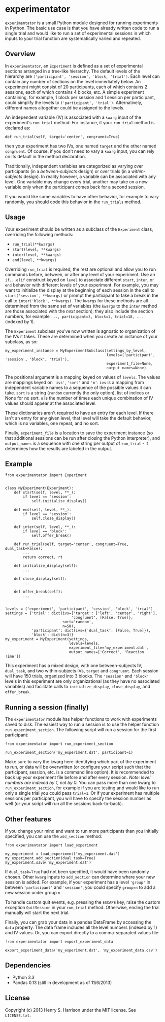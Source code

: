experimentator
==============

`experimentator` is a small Python module designed for running experiments in Python. The basic use case is that you have already written code to run a single trial and would like to run a set of experimental sessions in which inputs to your trial function are systematically varied and repeated.

Overview
-----
In `experimentator`, an `Experiment` is defined as a set of experimental sections arranged in a tree-like hierarchy. The default levels of the hierarchy are `('participant', 'session', 'block, 'trial')`. Each level can contain any number of sections on the level immediately below. An experiment might consist of 20 participants, each of which contains 2 sessions, each of which contains 4 blocks, etc. A simple experiment containing, for example, 1 block per session and 1 session per participant, could simplify the levels to `('participant', 'trial')`. Alternatively, different names altogether could be assigned to the levels.

 An independent variable (IV) is associated with a `kwarg` input of the experiment's `run_trial` method. For instance, if your `run_trial` method is declared as:

    def run_trial(self, target='center', congruent=True)

then your experiment has two IVs, one named `target` and the other named `congruent`. Of course, if you don't need to vary a `kwarg` input, you can rely on its default in the method declaration.

Traditionally, independent variables are categorized as varying over participants (in a _between-subjects_ design) or over trials (in a _within-subjects_ design). In reality however, a variable can be associated with any level. One variable may change every  trial, another may take on a new variable only when the participant comes back for a second session.

If you would like some variables to have other behavior, for example to vary randomly, you should code this behavior in the `run_trials` method.

Usage
-----
Your experiment should be written as a subclass of the `Experiment` class, overriding the following methods:

  * `run_trial(**kwargs)`
  * `start(level, **kwargs)`
  * `inter(level, **kwargs)`
  * `end(level, **kwargs)`

Overriding `run_trial` is required, the rest are optional and allow you to run commands before, between, or after any level of your experiment. Use an `if...elif` construct keyed on `level` to associate different `start`, `inter`, or `end` behavior with different levels of your experiment. For example, you may want to initialize the display at the beginning of each session in the call to `start('session', **kwargs)` or prompt the participant to take a break in the call to `inter('block', **kwargs)`. The `kwargs` for these methods are all determined from the same set of variables (the `kwargs` to the `inter` method are those associated with the _next_ section); they also include the section numbers, for example `..., participant=3, block=1, trial=18, ...` (indexed by 1).

The `Experiment` subclass you've now written is agnostic to organization of the IVs it takes. These are determined when you create an instance of your subclass, as so:

    my_experiment_instance = MyExperimentSubclass(settings_by_level,
                                                  levels=('participant', 'session', 'block', 'trial'),
                                                  experiment_file=None,
                                                  output_names=None)

The positional argument is a mapping keyed on values of `levels`. The values are mappings keyed on `'ivs'`, `'sort'` and `'n'`. `ivs` is a mapping from independent variable names to a sequence of the possible values it can take. `sort` is a string (`random` currently the only option), list of indices or None for no sort. `n` is the number of times each unique combination of IV values should appear at the associated level.

These dictionaries aren't required to have an entry for each level. If there isn't an entry for any given level, that level will take the default behavior, which is no variables, one repeat, and no sort.

Finally, `experiment_file` is a location to save the experiment instance (so that additional sessions can be run after closing the Python interpreter), and `output_names` is a sequence with one string per output of `run_trial` - it determines how the results are labeled in the output.

Example
---

    from experimentator import Experiment


    class MyExperiment(Experiment):
        def start(self, level, **_):
            if level == 'session':
                self.initialize_display()

        def end(self, level, **_):
            if level == 'session':
                self.close_display()

        def inter(self, level, **_):
            if level == 'block':
                self.offer_break()

        def run_trial(self, target='center', congruent=True, dual_task=False):
            ...
            return correct, rt

        def initialize_display(self):
            ...

        def close_display(self):
            ...

        def offer_break(self):
            ...


    levels = ('experiment', 'participant', 'session', 'block', 'trial')
    settings = {'trial': dict(ivs={'target': ['left', 'center', 'right'],
                                  'congruent', [False, True]},
                              sort='random',
                              n=50),
                'participant': dict(ivs={'dual_task': [False, True]}),
                'block': dict(n=3)}
    my_experiment = MyExperiment(settings,
                                 levels=levels,
                                 experiment_file='my_experiment.dat',
                                 output_names=['Correct', 'Reaction Time'])

This experiment has a mixed design, with one between-subjects IV, `dual_task`, and two within-subjects IVs, `target` and `congruent`. Each session will have 150 trials, organized into 3 blocks. The `'session'` and `'block'` levels in this experiment are only organizational (as they have no associated variables) and facilitate calls to `initialize_display`, `close_display`, and `offer_break`.

Running a session (finally)
-------
The `experimentator` module has helper functions to work with experiments saved to disk. The easiest way to run a session is to use the helper function `run_experiment_section`. The following script will run a session for the first participant:

    from experimentator import run_experiment_section

    run_experiment_section('my_experiment.dat', participant=1)

Make sure to vary the kwarg here identifying which part of the experiment to run, or data will be overwritten (or configure your script such that the participant, session, etc. is a command line option). It is recommended to back up your experiment file before and after every session.
*Note: level numbers are indexed by 1, not by 0.*
You can pass more than one kwarg to `run_experiment_section`, for example if you are testing and would like to run only a single trial you could pass `trial=1`. Or if your experiment has multiple sessions per participant, you will have to specify the session number as well (or your script will run all the sessions back-to-back).

Other features
----
If you change your mind and want to run more participants than you initially specified, you can use the `add_section` method:

    from experimentator import load_experiment

    my_experiment = load_experiment('my_experiment.dat')
    my_experiment.add_section(dual_task=True)
    my_experiment.save('my_experiment.dat')

If `dual_task=True` had not been specified, it would have been randomly chosen. Other `kwarg` inputs to `add_section` can determine where your new session is added. For example, if your experiment has a level `'group'` in between `'participant'` and `'session'`, you could specify `group=n` to add a new session under group `n`.

To handle custom quit events, e.g. pressing the `ESCAPE` key, raise the custom exception `QuitSession` in your `run_trial` method. Otherwise, ending the trial manually will start the next trial.

Finally, you can grab your data in a pandas DataFrame by accessing the `data` property. The data frame includes all the level numbers (indexed by 1) and IV values. Or, you can export directly to a comma-separated values file:

    from experimentator import export_experiment_data

    export_experiment_data('my_experiment.dat', 'my_experiment_data.csv')

Dependencies
------------

  * Python 3.3
  * Pandas 0.13 (still in development as of 11/6/2013)

License
-------

Copyright (c) 2013 Henry S. Harrison under the MIT license. See ``LICENSE.txt``.